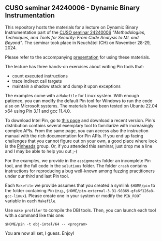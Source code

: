 ## CUSO seminar 24240006 - Dynamic Binary Instrumentation

This repository hosts the materials for a lecture on Dynamic Binary Instrumentation part of the [CUSO seminar 24240006](https://informatique.cuso.ch/?id=2283&L=0&tx_displaycontroller[showUid]=7625) *"Methodologies, Techniques, and Tools for Security: From Code Analysis to ML and Beyond"*. The seminar took place in Neuchâtel (CH) on November 28-29, 2024.

Please refer to the accompanying [presentation](slides.pdf) for using these materials.

The lecture has three hands-on exercises about writing Pin tools that:
- count executed instructions
- trace indirect call targets
- maintain a shadow stack and dump it upon exceptions

The examples come with a `Makefile` for Linux system. With enough patience, you can modify the default Pin tool for Windows to run the code also on Microsoft systems. The materials have been tested on Ubuntu 22.04 x64 using Pin 3.11 and gcc 11.4.0.

To download Intel Pin, go to [this page](https://www.intel.com/content/www/us/en/developer/articles/tool/pin-a-binary-instrumentation-tool-downloads.html) and download a recent version. Pin's distribution contains several exemplary tool to familiarize with increasingly complex APIs. From the same page, you can access also the instruction manual with the rich documentation for Pin APIs. If you end up facing challenges that you cannot figure out on your own, a good place where look is the [Pinheads](https://groups.io/g/pinheads) group. Or, if you attended this seminar, just drop me a line and I may be able to help you out ;-)

For the examples, we provide in the `assignments` folder an incomplete Pin tool, and the full code in the `solutions` folder. The folder `crash` contains instructions for reproducing a bug well-known among fuzzing practitioners under our third and last Pin tool.

Each `Makefile` we provide assumes that you created a symlink `$HOME/pin` to the folder containing Pin (e.g., `$HOME/pin-external-3.31-98869-gfa6f126a8-gcc-linux`). Please create one in your system or modify the `PIN_ROOT` variable in each `Makefile`.

Use `make profiler` to compile the DBI tools. Then, you can launch each tool with a command like this one:
```
$HOME/pin -t obj-intel/64 -- <program>
```

You are now all set, I guess. Enjoy!